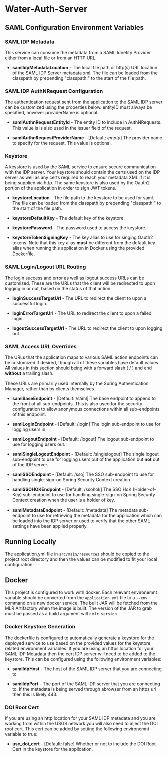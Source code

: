 # Water-Auth-Server
## SAML Configuration Environment Variables
### SAML IDP Metadata
This service can consume the metadata from a SAML Idnetity Provider either from a local file or from an HTTP URL.

- **samlIdpMetadataLocation** - The local file path or http(s) URL location of the SAML IDP Server metadata xml. The file can be loaded from the classpath by prepending "classpath:" to the start of the file path.

### SAML IDP AuthNRequest Configuration
The authentication request sent from the application to the SAML IDP server can be customized using the properties below. entityID must always be specified, however providerName is optional.

- **samlAuthnRequestEntityId** - The entity ID to include in AuthNRequests. This value is is also used in the issuer field of the request.

- **samlAuthnRequestProviderName** - [Default: *empty*] The provider name to specify for the request. This value is optional.

### Keystore
A keystore is used by the SAML service to ensure secure communication with the IDP server. Your keystore should contain the certs used on the IDP server as well as any certs required to reach your metadata XML if it is being supplied via http. The same keystore is also used by the Oauth2 portion of the application in order to sign JWT tokens.

- **keystoreLocation** - The file path to the keystore to be used for saml. The file can be loaded from the classpath by prepending "classpath:" to the start of the file path.

- **keystoreDefaultKey** - The default key of the keystore.

- **keystorePassword** - The password used to access the keystore.

- **keystoreTokenSigningKey** - The key alias to use for singing Oauth2 tokens. Note that this key alias **must** be different from the default key alias when running this application in Docker using the provided Dockerfile.

### SAML Login/Logout URL Routing
The login success and error as well as logout success URLs can be customized. These are the URLs that the client will be redirected to upon logging in or out, based on the status of that action.

- **loginSuccessTargetUrl** - The URL to redirect the client to upon a successful login.

- **loginErrorTargetUrl** - The URL to redirect the client to upon a failed login.

- **logoutSuccessTargetUrl** - The URL to redirect the client to upon logging out.

### SAML Access URL Overrides
The URLs that the application maps to various SAML action endpoints can be customized if desired, though all of these variables have default values. All values in this section should being with a forward slash ( / ) and end **without** a trailing slash.

These URLs are primarily used internally by the Spring Authentication Manager, rather than by clients themselves.

- **samlBaseEndpoint** - [Default: /saml] The base endpoint to append to the front of all sub-endpoints. This is also used for the security configuration to allow anonymous connections within all sub-endpoints of this endpoint.

- **samlLoginEndpoint** - [Default: /login] The login sub-endpoint to use for logging users in.

- **samlLogoutEndpoint** - [Default: /logout] The logout sub-endpoint to use for logging users out.

- **samlSingleLogoutEndpoint** - [Default: /singlelogout] The single logout sub-endpoint to use for logging users out of the application but **not** out of the IDP server.

- **samlSSOEndpoint** - [Default: /sso] The SSO sub-endpoint to use for handling single-sign-on Spring Security Context creation. 

- **samlSSOHOKEndpoint** - [Default: /ssohok] The SSO HoK (Holder-of-Key) sub-endpoint to use for handling single-sign-on Spring Security Context creation when the user is a holder of key.

- **samlMetadataEndpoint** - [Default: /metadata] The metadata sub-endpoint to use for retrieving the metadata for the application which can be loaded into the IDP server or used to verify that the other SAML settings have been applied properly.

## Running Locally

The application.yml file in `src/main/resources` should be copied to the project root directory and then the values can be modified to fit your local configuration.

## Docker

This project is configured to work with docker. Each relevant environemnt variable should be converted from the `application.yml` file to a `--env` command on a new docker service. The built JAR will be fetched from the MLR Artifactory when the image is built. The version of the JAR to grab must be passed as a build argument with: `mlr_version`

### Docker Keystore Generation

The dockerfile is configured to automatically generate a keystore for the deployed service to use based on the provided values for the keystore related environment variables. If you are using an https location for your SAML IDP Metadata then the cert IDP server will need to be added to the keystore. This can be configured using the following environment variables:

- **samlIdpHost** - The host of the SAML IDP server that you are connecting to

- **samlIdpPort** - The port of the SAML IDP server that you are connecting to. If the metadata is being served through abrowser from an https url then this is likely 443.

### DOI Root Cert

If you are using an http location for your SAML IDP metadata and you are working from within the USGS network you will also need to inject the DOI root cert. This cert can be added by setting the following environemnt variable to true:

- **use_doi_cert** - [Default: false] Whether or not to include the DOI Root Cert in the keystore for the application.